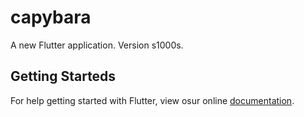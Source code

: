 # capybara


A new Flutter application. Version s1000s. 
## Getting Starteds

For help getting started with Flutter, view osur online
[documentation](https://flutter.io/).
